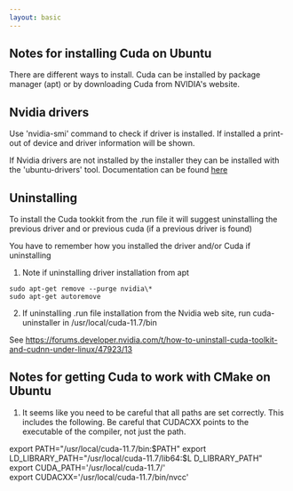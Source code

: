 ```yaml
---
layout: basic
---
```


## Notes for installing Cuda on Ubuntu

There are different ways to install.  Cuda can be installed by package manager (apt) or by downloading Cuda from NVIDIA's website.  

## Nvidia drivers

Use 'nvidia-smi' command to check if driver is installed.  If installed a print-out of device and driver information will be shown. 

If Nvidia drivers are not installed by the installer they can be installed with the 'ubuntu-drivers' tool.  Documentation can be found [here](https://help.ubuntu.com/community/NvidiaDriversInstallation)

## Uninstalling

To install the Cuda tookkit from the .run file it will suggest uninstalling the previous driver and or previous cuda (if a previous driver is found)

You have to remember how you installed the driver and/or Cuda if uninstalling

1.  Note if uninstalling driver installation from apt
```
sudo apt-get remove --purge nvidia\*
sudo apt-get autoremove
```
  
2.  If uninstalling .run file installation from the Nvidia web site, run cuda-uninstaller in /usr/local/cuda-11.7/bin

See https://forums.developer.nvidia.com/t/how-to-uninstall-cuda-toolkit-and-cudnn-under-linux/47923/13

## Notes for getting Cuda to work with CMake on Ubuntu

1.  It seems like you need to be careful that all paths are set correctly.  This includes the following.  Be careful that CUDACXX points to the executable of the compiler, not just the path.  

 export PATH="/usr/local/cuda-11.7/bin:$PATH"  
 export LD_LIBRARY_PATH="/usr/local/cuda-11.7/lib64:$L  D_LIBRARY_PATH"  
 export CUDA_PATH='/usr/local/cuda-11.7/'  
 export CUDACXX='/usr/local/cuda-11.7/bin/nvcc'  
 
